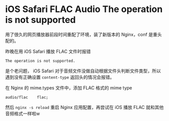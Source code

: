 # iOS Safari FLAC Audio The operation is not supported 

用了很久的网页播放器前段时间重配了环境，装了新版本的 Nginx，conf 是重头配的。

昨晚在用 iOS Safari 播放 FLAC 文件时报错

```
The operation is not supported.
```

是个老问题， iOS Safari 对于音频文件没做自动根据文件头判断文件类型，所以遇到没有正确设置 `content-type` 返回头的情况会报错。

在 Nginx 的 mime.types 文件中，添加 FLAC 格式的 mime type

```
audio/flac    flac;
```

然后 `nginx -s reload` 重启 Nginx 应用配置，再尝试在 iOS 播放 FLAC 就和其他音频格式一样啦w

